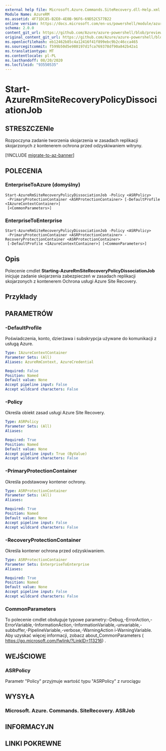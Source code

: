 ```yaml
---
external help file: Microsoft.Azure.Commands.SiteRecovery.dll-Help.xml
Module Name: AzureRM
ms.assetid: 4F71DC85-B2E0-4E0B-96F6-69D52C577B22
online version: https://docs.microsoft.com/en-us/powershell/module/azurerm.siterecovery/start-azurermsiterecoverypolicydissociationjob
schema: 2.0.0
content_git_url: https://github.com/Azure/azure-powershell/blob/preview/src/ResourceManager/SiteRecovery/Commands.SiteRecovery/help/Start-AzureRmSiteRecoveryPolicyDissociationJob.md
original_content_git_url: https://github.com/Azure/azure-powershell/blob/preview/src/ResourceManager/SiteRecovery/Commands.SiteRecovery/help/Start-AzureRmSiteRecoveryPolicyDissociationJob.md
ms.openlocfilehash: eb12462b85c4a12416f41f899ebc9b2c46cca465
ms.sourcegitcommit: f599b50d5e980197d1fca769378df90a842b42a1
ms.translationtype: MT
ms.contentlocale: pl-PL
ms.lasthandoff: 08/20/2020
ms.locfileid: "93550535"
---
```

# Start-AzureRmSiteRecoveryPolicyDissociationJob

## STRESZCZENIe
Rozpoczyna zadanie tworzenia skojarzenia w zasadach replikacji skojarzonych z kontenerem ochrona przed odzyskiwaniem witryny.

[!INCLUDE [migrate-to-az-banner](../../includes/migrate-to-az-banner.md)]

## POLECENIA

### EnterpriseToAzure (domyślny)
```
Start-AzureRmSiteRecoveryPolicyDissociationJob -Policy <ASRPolicy>
 -PrimaryProtectionContainer <ASRProtectionContainer> [-DefaultProfile <IAzureContextContainer>]
 [<CommonParameters>]
```

### EnterpriseToEnterprise
```
Start-AzureRmSiteRecoveryPolicyDissociationJob -Policy <ASRPolicy>
 -PrimaryProtectionContainer <ASRProtectionContainer> -RecoveryProtectionContainer <ASRProtectionContainer>
 [-DefaultProfile <IAzureContextContainer>] [<CommonParameters>]
```

## Opis
Polecenie cmdlet **Starting-AzureRmSiteRecoveryPolicyDissociationJob** inicjuje zadanie skojarzenia zabezpieczeń w zasadach replikacji skojarzonych z kontenerem Ochrona usługi Azure Site Recovery.

## Przykłady

## PARAMETRÓW

### -DefaultProfile
Poświadczenia, konto, dzierżawa i subskrypcja używane do komunikacji z usługą Azure.

```yaml
Type: IAzureContextContainer
Parameter Sets: (All)
Aliases: AzureRmContext, AzureCredential

Required: False
Position: Named
Default value: None
Accept pipeline input: False
Accept wildcard characters: False
```

### -Policy
Określa obiekt zasad usługi Azure Site Recovery.

```yaml
Type: ASRPolicy
Parameter Sets: (All)
Aliases: 

Required: True
Position: Named
Default value: None
Accept pipeline input: True (ByValue)
Accept wildcard characters: False
```

### -PrimaryProtectionContainer
Określa podstawowy kontener ochrony.

```yaml
Type: ASRProtectionContainer
Parameter Sets: (All)
Aliases: 

Required: True
Position: Named
Default value: None
Accept pipeline input: False
Accept wildcard characters: False
```

### -RecoveryProtectionContainer
Określa kontener ochrona przed odzyskiwaniem.

```yaml
Type: ASRProtectionContainer
Parameter Sets: EnterpriseToEnterprise
Aliases: 

Required: True
Position: Named
Default value: None
Accept pipeline input: False
Accept wildcard characters: False
```

### CommonParameters
To polecenie cmdlet obsługuje typowe parametry:-Debug,-ErrorAction,-ErrorVariable,-InformationAction,-InformationVariable,-unvariable,-subbuffer,-PipelineVariable,-verbose,-WarningAction i-WarningVariable. Aby uzyskać więcej informacji, zobacz about_CommonParameters ( https://go.microsoft.com/fwlink/?LinkID=113216) .

## WEJŚCIOWE

### ASRPolicy
Parametr "Policy" przyjmuje wartość typu "ASRPolicy" z rurociągu

## WYSYŁA

### Microsoft. Azure. Commands. SiteRecovery. ASRJob

## INFORMACYJN

## LINKI POKREWNE

